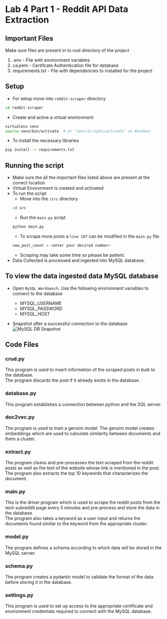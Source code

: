 # Lab 4 Part 1 - Reddit API Data Extraction

## Important Files
Make sure files are present in to root directory of the project
1. .env - File with environment variables
2. ca.pem - Certifcate Authentication file for database
3. requirements.txt - File with dependencies to installed for the project

## Setup
- For setup move into `reddit-scraper` directory
```bash
cd reddit-scraper
```

- Create and active a virtual environment
```bash
virtualenv venv
source venv/bin/activate  # or "venv\Scripts\activate" on Windows
```
- To install the necessary libraries
```bash
pip install -r requirements.txt
```

## Running the script
- Make sure the all the important files listed above are present at the correct location
- Virtual Environment is created and activated
- To run the script
    - Move into the `/src` directory
    ```bash
    cd src
    ```
    - Run the `main.py` script
    ```bash
    python main.py
    ```
    - To scrape more posts a `line 107` can be modified in the `main.py` file.
    ```py
    new_post_count = <enter your desired number>
    ```
    - Scraping may take some time so please be patient.
- Data Collected is processed and ingested into MySQL database.

## To view the data ingested data MySQL database
- Open `MySQL Workbench`. Use the following environment variables to connect to the database
    - MYSQL_USERNAME
    - MYSQL_PASSWORD
    - MYSQL_HOST

- Snapshot after a successful connection to the database
    ![MySQL DB Snapshot](../docs/mysqldb.jpg)

## Code Files

### crud.py
This program is used to insert information of the scraped posts in bulk to the database.  
The program discards the post if it already exists in the database.

### database.py
This program establishes a connection between python and the SQL server.

### doc2vec.py
The program is used to train a gensim model. 
The gensim model creates embeddings which are used to calculate similarity between documents and them a cluster.

### extract.py
The program cleans and pre-processes the text scraped from the reddit posts as well as the text of the website whose link is mentioned in the post.  
The program also extracts the top 10 keywords that characterizes the document.

### main.py
This is the driver program which is used to scrape the reddit posts from the tech subreddit page every 5 minutes and pre-process and store the data in the database.  
The program also takes a keyword as a user input and returns the documents found similar to the keyword from the appropriate cluster.  

### model.py
The program defines a schema according to which data will be stored in the MySQL server.

### schema.py
The program creates a pydantic model to validate the format of the data before storing it in the database.  

### settings.py
This program is used to set up access to the appropriate certificate and environment credentials required to connect with the MySQL database.

<!-- ## Author:
- Name: Kayvan Shah
- Email: kpshah@usc.edu
- USC ID: 1106650685 -->

